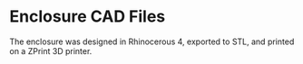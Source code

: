 Enclosure CAD Files
========


The enclosure was designed in Rhinocerous 4, exported to STL, and printed on a ZPrint 3D printer.